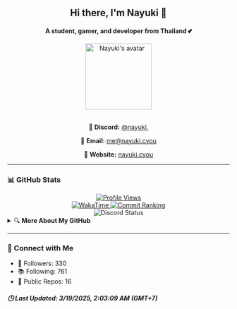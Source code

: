 
<h2 align="center">Hi there, I'm <b>Nayuki</b> 👋</h2>
<h4 align="center">A student, gamer, and developer from Thailand 💕</h4>

<div align="center">
  <img align="center" src="https://raw.githubusercontent.com/Kuuuuuuuu/Kuuuuuuuu/main/imgs/tippy.png" height="150" alt="Nayuki's avatar" />
</div>

<br />

<div align="center">
  <p>🌸 <b>Discord:</b> <a href='https://discord.com/users/505777744710336542'>@nayuki.</a></p>
  <p>🎀 <b>Email:</b> <a href='mailto:me@nayuki.cyou'>me@nayuki.cyou</a></p>
  <p>🌷 <b>Website:</b> <a href='https://nayuki.cyou'>nayuki.cyou</a></p>
</div>

---

### 📊 GitHub Stats

<div align="center">
  <a href="#">
    <img alt='Profile Views' src='https://moe-counter.glitch.me/get/@MelidaZ?theme=moebooru' />
  </a>
  <br />
  <a href='https://wakatime.com/@f0797c6d-4099-4a7f-947c-a8144dcd6348'>
    <img alt='WakaTime' src='https://wakatime.com/badge/user/f0797c6d-4099-4a7f-947c-a8144dcd6348.svg' />
  </a>
  <a href='https://user-badge.committers.top/thailand/Kuuuuuuuu'>
    <img alt='Commit Ranking' src='https://user-badge.committers.top/thailand/Kuuuuuuuu.svg' />
  </a>
</div>

<div align="center">
  <img alt='Discord Status' src='https://lanyard.cnrad.dev/api/505777744710336542' />
</div>

<details>
  <summary>🔍 <b>More About My GitHub</b></summary>
  <br />
  <div align="center">
    <img alt='GitHub Stats' src='https://github-readme-stats.vercel.app/api?username=Kuuuuuuuu&show_icons=true&include_all_commits=true&count_private=true&title_color=82CAFF&icon_color=82CAFF&bg_color=191970&theme=nord' />
    <br />
    <img alt='Top Languages' src='https://github-readme-stats.vercel.app/api/top-langs?username=Kuuuuuuuu&langs_count=8&layout=compact&count_private=true&title_color=82CAFF&icon_color=82CAFF&bg_color=191970&theme=nord' />
    <br />
    <img alt='GitHub Trophies' src='https://github-profile-trophy.vercel.app/?username=Kuuuuuuuu&row=1&column=6&theme=algolia' />
    <br />
    <img alt='Contributor Stats' src='https://github-contributor-stats.vercel.app/api?username=Kuuuuuuuu&show_icons=true&include_all_commits=true&title_color=82CAFF&icon_color=82CAFF&bg_color=191970&theme=nord' />
    <br />
    <img alt='WakaTime Stats' src='https://github-readme-stats.vercel.app/api/wakatime?username=Nayuki&layout=compact&title_color=82CAFF&icon_color=82CAFF&bg_color=191970&theme=nord' />
  </div>
</details>

---

### 🔗 Connect with Me

<ul>
  <li>🌟 Followers: 330</li>
  <li>📚 Following: 761</li>
  <li>📂 Public Repos: 16</li>
</ul>

<h5><i>🕒 Last Updated: 3/19/2025, 2:03:09 AM (GMT+7)</i></h5>

